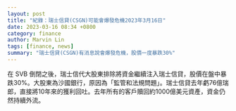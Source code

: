 ```yaml
---
layout: post
title: "紀錄：瑞士信貸(CSGN)可能會爆發危機2023年3月16日"
date: 2023-03-16 08:34 +0800
category: finance
author: Marvin Lin
tags: [finance, news]
summary: "瑞士信貸(CSGN)有消息說會爆發危機，股價一度暴跌30%"
---
```


在 SVB 倒閉之後，瑞士信代大股東排除將資金繼續注入瑞士信貸，股價在盤中暴跌30%。大股東為沙國銀行，原因為「監管和法規問題」。瑞士信貸去年虧76億瑞郎，直接將10年來的獲利回吐。去年所有的客戶贖回約1000億美元資產，資金仍然持續外流。
